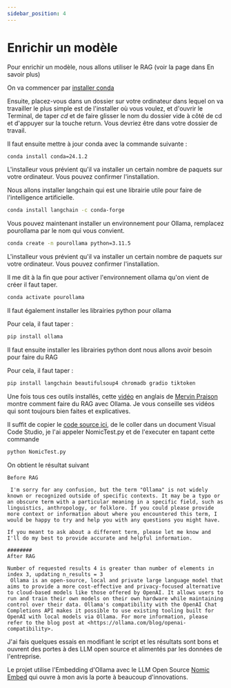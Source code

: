 ```yaml
---
sidebar_position: 4
---
```


# Enrichir un modèle

Pour enrichir un modèle, nous allons utiliser le RAG (voir la page dans En savoir plus)

On va commencer par [installer conda](/docs/outils/conda)

Ensuite, placez-vous dans un dossier sur votre ordinateur dans lequel on va travailler le plus simple est de l'installer où vous voulez, et d'ouvrir le Terminal, de taper *cd* et de faire glisser le nom du dossier vide à côté de cd et d'appuyer sur la touche return. Vous devriez être dans votre dossier de travail.

Il faut ensuite mettre à jour conda avec la commande suivante :

```bash
conda install conda=24.1.2
```
L'installeur vous prévient qu'il va installer un certain nombre de paquets sur votre ordinateur. Vous pouvez confirmer l'installation.

Nous allons installer langchain qui est une librairie utile pour faire de l'intelligence artificielle.

```bash
conda install langchain -c conda-forge
```


Vous pouvez maintenant installer un environnement pour Ollama, remplacez pourollama par le nom qui vous convient.

```bash
conda create -n pourollama python=3.11.5
```
L'installeur vous prévient qu'il va installer un certain nombre de paquets sur votre ordinateur. Vous pouvez confirmer l'installation.

Il me dit à la fin que pour activer l'environnement ollama qu'on vient de créer il faut taper.

```bash
conda activate pourollama
```

Il faut également installer les librairies python pour ollama

Pour cela, il faut taper :

```bash
pip install ollama
```

Il faut ensuite installer les librairies python dont nous allons avoir besoin pour faire du RAG

Pour cela, il faut taper :

```bash
pip install langchain beautifulsoup4 chromadb gradio tiktoken
```

Une fois tous ces outils installés, cette [vidéo](https://www.youtube.com/watch?v=jENqvjpkwmw) en anglais de [Mervin Praison](https://www.youtube.com/@MervinPraison) montre comment faire du RAG avec Ollama. Je vous conseille ses vidéos qui sont toujours bien faites et explicatives.

Il suffit de copier le [code source ici](https://mer.vin/2024/02/ollama-embedding/), de le coller dans un document Visual Code Studio, je l'ai appeler NomicTest.py et de l'executer en tapant cette commande

```Bash
python NomicTest.py
```

On obtient le résultat suivant

```
Before RAG

 I'm sorry for any confusion, but the term "Ollama" is not widely known or recognized outside of specific contexts. It may be a typo or an obscure term with a particular meaning in a specific field, such as linguistics, anthropology, or folklore. If you could please provide more context or information about where you encountered this term, I would be happy to try and help you with any questions you might have.

If you meant to ask about a different term, please let me know and I'll do my best to provide accurate and helpful information.

########
After RAG

Number of requested results 4 is greater than number of elements in index 3, updating n_results = 3
 Ollama is an open-source, local and private large language model that aims to provide a more cost-effective and privacy-focused alternative to cloud-based models like those offered by OpenAI. It allows users to run and train their own models on their own hardware while maintaining control over their data. Ollama's compatibility with the OpenAI Chat Completions API makes it possible to use existing tooling built for OpenAI with local models via Ollama. For more information, please refer to the blog post at <https://ollama.com/blog/openai-compatibility>.
```


J'ai fais quelques essais en modifiant le script et les résultats sont bons et ouvrent des portes à des LLM open source et alimentés par les données de l'entreprise.

Le projet utilise l'Embedding d'Ollama avec le LLM Open Source [Nomic Embed](https://blog.nomic.ai/posts/nomic-embed-text-v1) qui ouvre à mon avis la porte à beaucoup d'innovations.